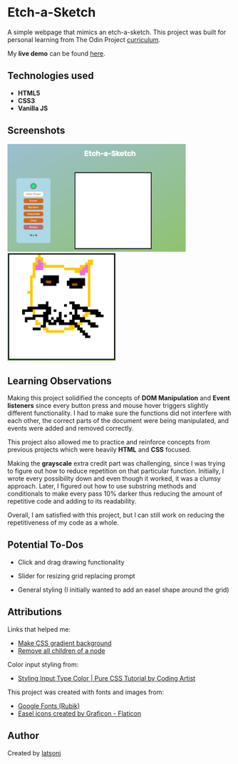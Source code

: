 # Etch-a-Sketch

A simple webpage that mimics an etch-a-sketch. This project was built for personal learning from The Odin Project [curriculum](https://www.theodinproject.com/lessons/foundations-etch-a-sketch).

My **live demo** can be found [here](https://latsonj.github.io/etch-a-sketch/).

## Technologies used

 - **HTML5**
 - **CSS3**
 - **Vanilla JS**

## Screenshots

  <img src="./images/READMEdemo1.png" alt="Screenshot of live demo Etch-a-sketch page" width="400px"/> <img src="./images/READMEcat.png" alt="Screenshot of live demo - cat pixel art" height="242.5"/>

## Learning Observations

Making this project solidified the concepts of **DOM Manipulation** and **Event listeners** since every button press and mouse hover triggers slightly different functionality. I had to make sure the functions did not interfere with each other, the correct parts of the document were being manipulated, and events were added and removed correctly.

This project also allowed me to practice and reinforce concepts from previous projects which were heavily **HTML** and **CSS** focused.

Making the **grayscale** extra credit part was challenging, since I was trying to figure out how to reduce repetition on that particular function. Initially, I wrote every possibility down and even though it worked, it was a clumsy approach. Later, I figured out how to use substring methods and conditionals to make every pass 10% darker thus reducing the amount of repetitive code and adding to its readability.

Overall, I am satisfied with this project, but I can still work on reducing the repetitiveness of my code as a whole.

## Potential To-Dos

  - Click and drag drawing functionality

  - Slider for resizing grid replacing prompt

  - General styling (I initially wanted to add an easel shape around the grid)

## Attributions

Links that helped me:

  - [Make CSS gradient background](https://stackoverflow.com/questions/2869212/css3-gradient-background-set-on-body-doesnt-stretch-but-instead-repeats)
  - [Remove all children of a node](https://medium.com/front-end-weekly/remove-all-children-of-the-node-in-javascript-968ad8f120eb)

Color input styling from:

  - [Styling Input Type Color | Pure CSS Tutorial by Coding Artist](https://codingartistweb.com/2021/09/styling-input-type-color-pure-css-tutorial/)

This project was created with fonts and images from:

 - [Google Fonts (Rubik)](https://fonts.google.com/)
 - [Easel icons created by Graficon - Flaticon](https://www.flaticon.com/free-icons/easel)

## Author

Created by [latsonj](https://github.com/latsonj)